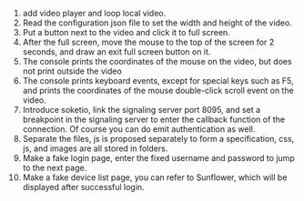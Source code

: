 1. add video player and loop local video.
2. Read the configuration json file to set the width and height of the video.
3. Put a button next to the video and click it to full screen.
4. After the full screen, move the mouse to the top of the screen for 2 seconds, and draw an exit full screen button on it.
5. The console prints the coordinates of the mouse on the video, but does not print outside the video
6. The console prints keyboard events, except for special keys such as F5, and prints the coordinates of the mouse double-click scroll event on the video.
7. Introduce soketio, link the signaling server port 8095, and set a breakpoint in the signaling server to enter the callback function of the connection. Of course you can do emit authentication as well.
8. Separate the files, js is proposed separately to form a specification, css, js, and images are all stored in folders.
9. Make a fake login page, enter the fixed username and password to jump to the next page.
10. Make a fake device list page, you can refer to Sunflower, which will be displayed after successful login.
